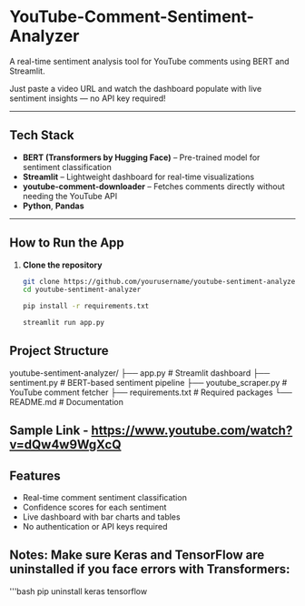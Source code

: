 # YouTube-Comment-Sentiment-Analyzer
A real-time sentiment analysis tool for YouTube comments using BERT and Streamlit.

Just paste a video URL and watch the dashboard populate with live sentiment insights — no API key required!

---

## Tech Stack

- **BERT (Transformers by Hugging Face)** – Pre-trained model for sentiment classification
- **Streamlit** – Lightweight dashboard for real-time visualizations
- **youtube-comment-downloader** – Fetches comments directly without needing the YouTube API
- **Python**, **Pandas**

---

## How to Run the App

1. **Clone the repository**
   ```bash
   git clone https://github.com/yourusername/youtube-sentiment-analyzer.git
   cd youtube-sentiment-analyzer

   pip install -r requirements.txt

   streamlit run app.py

## Project Structure
youtube-sentiment-analyzer/
├── app.py                # Streamlit dashboard
├── sentiment.py          # BERT-based sentiment pipeline
├── youtube_scraper.py    # YouTube comment fetcher
├── requirements.txt      # Required packages
└── README.md             # Documentation

## Sample Link - https://www.youtube.com/watch?v=dQw4w9WgXcQ

## Features
- Real-time comment sentiment classification
- Confidence scores for each sentiment
- Live dashboard with bar charts and tables
- No authentication or API keys required

## Notes: Make sure Keras and TensorFlow are uninstalled if you face errors with Transformers:
  '''bash 
  pip uninstall keras tensorflow
